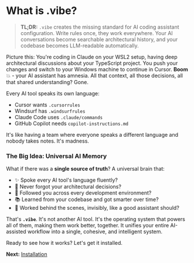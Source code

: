 # What is .vibe?

> **TL;DR:** `.vibe` creates the missing standard for AI coding assistant configuration. Write rules once, they work everywhere. Your AI conversations become searchable architectural history, and your codebase becomes LLM-readable automatically.

Picture this: You're coding in Claude on your WSL2 setup, having deep architectural discussions about your TypeScript project. You push your changes and switch to your Windows machine to continue in Cursor. **Boom** 💥 - your AI assistant has amnesia. All that context, all those decisions, all that shared understanding? Gone.

Every AI tool speaks its own language:

- Cursor wants `.cursorrules`
- Windsurf has `.windsurfrules`
- Claude Code uses `.claude/commands`
- GitHub Copilot needs `copilot-instructions.md`

It's like having a team where everyone speaks a different language and nobody takes notes. It's madness.

### The Big Idea: Universal AI Memory

What if there was a **single source of truth**? A universal brain that:

- ✨ Spoke every AI tool's language fluently?
- 🧠 Never forgot your architectural decisions?
- 🔄 Followed you across every development environment?
- 📚 Learned from your codebase and got smarter over time?
- 🤖 Worked behind the scenes, invisibly, like a good assistant should?

That's **`.vibe`**. It's not another AI tool. It's the operating system that powers all of them, making them work better, together. It unifies your entire AI-assisted workflow into a single, cohesive, and intelligent system.

Ready to see how it works? Let's get it installed.

**Next:** [Installation](./02-installation.md)
